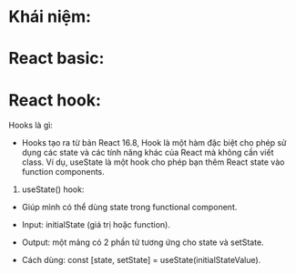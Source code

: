 # Khái niệm:

# React basic:

# React hook:

Hooks là gì:

-   Hooks tạo ra từ bản React 16.8, Hook là một hàm đặc biệt cho phép sử dụng các state và các tính năng khác của React mà không cần viết class.
    Ví dụ, useState là một hook cho phép bạn thêm React state vào function components.

1. useState() hook:

-   Giúp mình có thể dùng state trong functional component.

-   Input: initialState (giá trị hoặc function).

-   Output: một mảng có 2 phần tử tương ứng cho state và setState.

-   Cách dùng: const [state, setState] = useState(initialStateValue).
